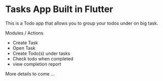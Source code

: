 # Tasks App Built in Flutter


This is a Todo app that allows you to group your todos under on big task.

Modules / Actions
 - Create Task
 - Open Task
 - Create Todo(s) under tasks
 - Check todo when completed
 - view completion report

More details to come ...
